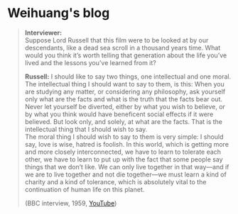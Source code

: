 # Weihuang's blog

> **Interviewer:**  
> Suppose Lord Russell that this film were to be looked at by our descendants, like a dead sea scroll in a thousand years time. What would you think it’s worth telling that generation about the life you’ve lived and the lessons you’ve learned from it?  
>
> **Russell:**
> I should like to say two things, one intellectual and one moral.  
> The intellectual thing I should want to say to them, is this: When you are studying any matter, or considering any philosophy, ask yourself only what are the facts and what is the truth that the facts bear out. Never let yourself be diverted, either by what you wish to believe, or by what you think would have beneficent social effects if it were believed. But look only, and solely, at what are the facts. That is the intellectual thing that I should wish to say.  
> The moral thing I should wish to say to them is very simple: I should say, love is wise, hatred is foolish. In this world, which is getting more and more closely interconnected, we have to learn to tolerate each other, we have to learn to put up with the fact that some people say things that we don’t like. We can only live together in that way—and if we are to live together and not die together—we must learn a kind of charity and a kind of tolerance, which is absolutely vital to the continuation of human life on this planet.
>
> (BBC interview, 1959, [YouTube](https://www.youtube.com/watch?v=ihaB8AFOhZo))

